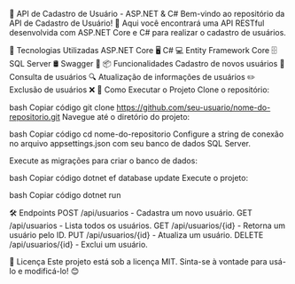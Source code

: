 🚀 API de Cadastro de Usuário - ASP.NET & C#
Bem-vindo ao repositório da API de Cadastro de Usuário! 🎉 Aqui você encontrará uma API RESTful desenvolvida com ASP.NET Core e C# para realizar o cadastro de usuários.

🔧 Tecnologias Utilizadas
ASP.NET Core 🖥️
C# 💻
Entity Framework Core 🗄️
SQL Server 🛢️
Swagger 📝
📦 Funcionalidades
Cadastro de novos usuários 👤
Consulta de usuários 🔍
Atualização de informações de usuários ✏️
Exclusão de usuários ❌
🚀 Como Executar o Projeto
Clone o repositório:

bash
Copiar código
git clone https://github.com/seu-usuario/nome-do-repositorio.git
Navegue até o diretório do projeto:

bash
Copiar código
cd nome-do-repositorio
Configure a string de conexão no arquivo appsettings.json com seu banco de dados SQL Server.

Execute as migrações para criar o banco de dados:

bash
Copiar código
dotnet ef database update
Execute o projeto:

bash
Copiar código
dotnet run

🛠️ Endpoints
POST /api/usuarios - Cadastra um novo usuário.
GET /api/usuarios - Lista todos os usuários.
GET /api/usuarios/{id} - Retorna um usuário pelo ID.
PUT /api/usuarios/{id} - Atualiza um usuário.
DELETE /api/usuarios/{id} - Exclui um usuário.

📜 Licença
Este projeto está sob a licença MIT. Sinta-se à vontade para usá-lo e modificá-lo! 😊